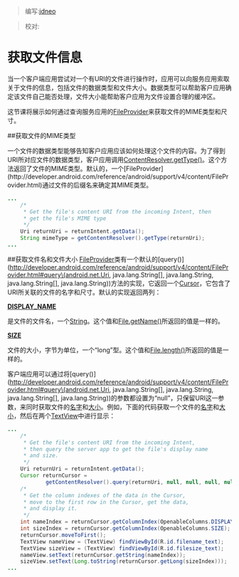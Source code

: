 > 编写:[jdneo](https://github.com/jdneo)

> 校对:

# 获取文件信息

当一个客户端应用尝试对一个有URI的文件进行操作时，应用可以向服务应用索取关于文件的信息，包括文件的数据类型和文件大小。数据类型可以帮助客户应用确定该文件自己能否处理，文件大小能帮助客户应用为文件设置合理的缓冲区。

这节课将展示如何通过查询服务应用的[FileProvider](http://developer.android.com/reference/android/support/v4/content/FileProvider.html)来获取文件的MIME类型和尺寸。

##获取文件的MIME类型

一个文件的数据类型能够告知客户应用应该如何处理这个文件的内容。为了得到URI所对应文件的数据类型，客户应用调用[ContentResolver.getType()](http://developer.android.com/reference/android/content/ContentResolver.html#getType\(android.net.Uri\))。这个方法返回了文件的MIME类型。默认的，一个[FileProvider](http://developer.android.com/reference/android/support/v4/content/FileProvider.html)通过文件的后缀名来确定其MIME类型。

```java
...
    /*
     * Get the file's content URI from the incoming Intent, then
     * get the file's MIME type
     */
    Uri returnUri = returnIntent.getData();
    String mimeType = getContentResolver().getType(returnUri);
...
```

##获取文件名和文件大小
[FileProvider](http://developer.android.com/reference/android/support/v4/content/FileProvider.html)类有一个默认的[query()](http://developer.android.com/reference/android/support/v4/content/FileProvider.html#query\(android.net.Uri, java.lang.String[], java.lang.String, java.lang.String[], java.lang.String\))方法的实现，它返回一个[Cursor](http://developer.android.com/reference/android/database/Cursor.html)，它包含了URI所关联的文件的名字和尺寸。默认的实现返回两列：

[**DISPLAY_NAME**](http://developer.android.com/reference/android/provider/OpenableColumns.html#DISPLAY_NAME)

是文件的文件名，一个[String](http://developer.android.com/reference/java/lang/String.html)。这个值和[File.getName()](http://developer.android.com/reference/java/io/File.html#getName\(\))所返回的值是一样的。

[**SIZE**](http://developer.android.com/reference/android/provider/OpenableColumns.html#SIZE)

文件的大小，字节为单位，一个“long”型。这个值和[File.length()](http://developer.android.com/reference/java/io/File.html#length\(\))所返回的值是一样的。

客户端应用可以通过将[query()](http://developer.android.com/reference/android/support/v4/content/FileProvider.html#query\(android.net.Uri, java.lang.String[], java.lang.String, java.lang.String[], java.lang.String\))的参数都设置为“null”，只保留URI这一参数，来同时获取文件的[名字](http://developer.android.com/reference/android/provider/OpenableColumns.html#DISPLAY_NAME)和[大小](http://developer.android.com/reference/android/provider/OpenableColumns.html#SIZE)。例如，下面的代码获取一个文件的[名字](http://developer.android.com/reference/android/provider/OpenableColumns.html#DISPLAY_NAME)和[大小](http://developer.android.com/reference/android/provider/OpenableColumns.html#SIZE)，然后在两个[TextView](http://developer.android.com/reference/android/widget/TextView.html)中进行显示：

```java
...
    /*
     * Get the file's content URI from the incoming Intent,
     * then query the server app to get the file's display name
     * and size.
     */
    Uri returnUri = returnIntent.getData();
    Cursor returnCursor =
            getContentResolver().query(returnUri, null, null, null, null);
    /*
     * Get the column indexes of the data in the Cursor,
     * move to the first row in the Cursor, get the data,
     * and display it.
     */
    int nameIndex = returnCursor.getColumnIndex(OpenableColumns.DISPLAY_NAME);
    int sizeIndex = returnCursor.getColumnIndex(OpenableColumns.SIZE);
    returnCursor.moveToFirst();
    TextView nameView = (TextView) findViewById(R.id.filename_text);
    TextView sizeView = (TextView) findViewById(R.id.filesize_text);
    nameView.setText(returnCursor.getString(nameIndex));
    sizeView.setText(Long.toString(returnCursor.getLong(sizeIndex)));
...
```
